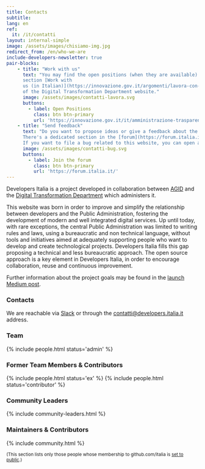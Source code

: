```yaml
---
title: Contacts
subtitle:
lang: en
ref:
  it: /it/contatti
layout: internal-simple
image: /assets/images/chisiamo-img.jpg
redirect_from: /en/who-we-are
include-developers-newsletter: true
pair-blocks:
    - title: "Work with us"
      text: "You may find the open positions (when they are available) in the
      section [Work with
      us (in Italian)](https://innovazione.gov.it/argomenti/lavora-con-noi/)
      of the Digital Transformation Department website."
      image: /assets/images/contatti-lavora.svg
      buttons:
        - label: Open Positions
          class: btn btn-primary
          url: 'https://innovazione.gov.it/it/amministrazione-trasparente/selezione-del-personale/reclutamento-del-personale/lavora-con-noi/'
    - title: "Send feedback"
      text: "Do you want to propose ideas or give a feedback about the community?
      There's a dedicated section in the [forum](https://forum.italia.it/c/community-feedback).<br>
      If you want to file a bug related to this website, you can open an issue on [GitHub](https://github.com/italia/developers.italia.it)."
      image: /assets/images/contatti-bug.svg
      buttons:
        - label: Join the forum
          class: btn btn-primary
          url: 'https://forum.italia.it/'
---
```


Developers Italia is a project developed in collaboration between [AGID](https://www.agid.gov.it/en) and the [Digital Transformation Department](https://innovazione.gov.it/it/chi-siamo/dipartimento/) which administers it.

This website was born in order to improve and simplify the relationship between
 developers and the Public Administration, fostering the development of
modern and well integrated digital services.
Up until today, with rare exceptions, the central Public Administration was
limited to writing rules and laws, using a bureaucratic and non technical
language, without tools and initiatives aimed at adequately supporting people who want
to develop and create technological projects. Developers Italia fills this gap
proposing a technical and less bureaucratic approach.
The open source approach is a key element in Developers Italia, in order to encourage
collaboration, reuse and continuous improvement.

Further information about the project goals may be found in the [launch Medium post](https://medium.com/team-per-la-trasformazione-digitale/developers-italia-comunita-sviluppatori-servizi-pubblici-digitali-pubblica-amministrazione-57b0cfab4c00).

### Contacts

We are reachable via [Slack](https://slack.developers.italia.it/) or through the [contatti@developers.italia.it](mailto:contatti@developers.italia.it) address.

### Team

{% include people.html status='admin' %}

### Former Team Members & Contributors

{% include people.html status='ex' %}
{% include people.html status='contributor' %}

### Community Leaders

{% include community-leaders.html %}

### Maintainers & Contributors

{% include community.html %}

<small>(This section lists only those people whose membership to github.com/italia is [set to public](https://github.com/orgs/italia/people).)</small>
